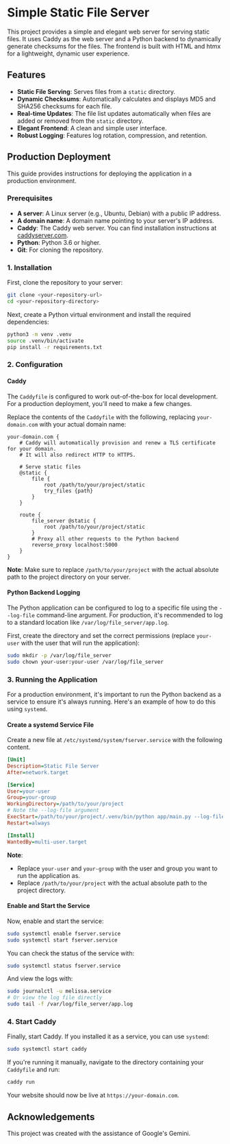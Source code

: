 # Simple Static File Server

This project provides a simple and elegant web server for serving static files. It uses Caddy as the web server and a Python backend to dynamically generate checksums for the files. The frontend is built with HTML and htmx for a lightweight, dynamic user experience.

## Features

*   **Static File Serving**: Serves files from a `static` directory.
*   **Dynamic Checksums**: Automatically calculates and displays MD5 and SHA256 checksums for each file.
*   **Real-time Updates**: The file list updates automatically when files are added or removed from the `static` directory.
*   **Elegant Frontend**: A clean and simple user interface.
*   **Robust Logging**: Features log rotation, compression, and retention.

## Production Deployment

This guide provides instructions for deploying the application in a production environment.

### Prerequisites

*   **A server**: A Linux server (e.g., Ubuntu, Debian) with a public IP address.
*   **A domain name**: A domain name pointing to your server's IP address.
*   **Caddy**: The Caddy web server. You can find installation instructions at [caddyserver.com](https://caddyserver.com/docs/install).
*   **Python**: Python 3.6 or higher.
*   **Git**: For cloning the repository.

### 1. Installation

First, clone the repository to your server:

```bash
git clone <your-repository-url>
cd <your-repository-directory>
```

Next, create a Python virtual environment and install the required dependencies:

```bash
python3 -m venv .venv
source .venv/bin/activate
pip install -r requirements.txt
```

### 2. Configuration

#### Caddy

The `Caddyfile` is configured to work out-of-the-box for local development. For a production deployment, you'll need to make a few changes.

Replace the contents of the `Caddyfile` with the following, replacing `your-domain.com` with your actual domain name:

```caddy
your-domain.com {
    # Caddy will automatically provision and renew a TLS certificate for your domain.
    # It will also redirect HTTP to HTTPS.

    # Serve static files
    @static {
        file {
            root /path/to/your/project/static
            try_files {path}
        }
    }

    route {
        file_server @static {
            root /path/to/your/project/static
        }
        # Proxy all other requests to the Python backend
        reverse_proxy localhost:5000
    }
}
```

**Note**: Make sure to replace `/path/to/your/project` with the actual absolute path to the project directory on your server.

#### Python Backend Logging

The Python application can be configured to log to a specific file using the `--log-file` command-line argument. For production, it's recommended to log to a standard location like `/var/log/file_server/app.log`.

First, create the directory and set the correct permissions (replace `your-user` with the user that will run the application):

```bash
sudo mkdir -p /var/log/file_server
sudo chown your-user:your-user /var/log/file_server
```

### 3. Running the Application

For a production environment, it's important to run the Python backend as a service to ensure it's always running. Here's an example of how to do this using `systemd`.

#### Create a systemd Service File

Create a new file at `/etc/systemd/system/fserver.service` with the following content.

```ini
[Unit]
Description=Static File Server
After=network.target

[Service]
User=your-user
Group=your-group
WorkingDirectory=/path/to/your/project
# Note the --log-file argument
ExecStart=/path/to/your/project/.venv/bin/python app/main.py --log-file /var/log/file_server/app.log
Restart=always

[Install]
WantedBy=multi-user.target
```

**Note**:
*   Replace `your-user` and `your-group` with the user and group you want to run the application as.
*   Replace `/path/to/your/project` with the actual absolute path to the project directory.

#### Enable and Start the Service

Now, enable and start the service:

```bash
sudo systemctl enable fserver.service
sudo systemctl start fserver.service
```

You can check the status of the service with:

```bash
sudo systemctl status fserver.service
```

And view the logs with:

```bash
sudo journalctl -u melissa.service
# Or view the log file directly
sudo tail -f /var/log/file_server/app.log
```

### 4. Start Caddy

Finally, start Caddy. If you installed it as a service, you can use `systemd`:

```bash
sudo systemctl start caddy
```

If you're running it manually, navigate to the directory containing your `Caddyfile` and run:

```bash
caddy run
```

Your website should now be live at `https://your-domain.com`.

## Acknowledgements

This project was created with the assistance of Google's Gemini.
